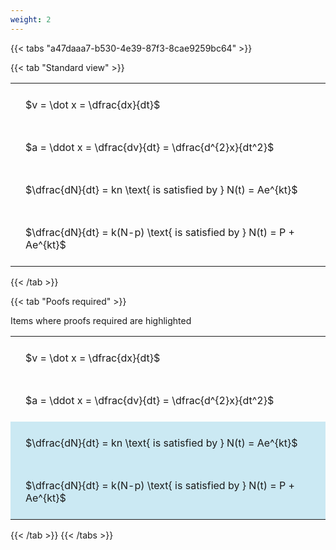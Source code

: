 ```yaml
---
weight: 2
---
```


{{< tabs "a47daaa7-b530-4e39-87f3-8cae9259bc64" >}}

{{< tab "Standard view" >}}

<style type="text/css">
#T_b745e th.col_heading {
  text-align: left;
  font-size: 1em;
}
#T_b745e td {
  text-align: left;
  font-size: 1em;
  padding: 1.5em;
}
</style>
<table id="T_b745e">
  <thead>
  </thead>
  <tbody>
    <tr>
      <td id="T_b745e_row0_col0" class="data row0 col0" >$v = \dot x = \dfrac{dx}{dt}$</td>
    </tr>
    <tr>
      <td id="T_b745e_row1_col0" class="data row1 col0" >$a = \ddot x = \dfrac{dv}{dt} = \dfrac{d^{2}x}{dt^2}$</td>
    </tr>
    <tr>
      <td id="T_b745e_row2_col0" class="data row2 col0" >$\dfrac{dN}{dt} = kn \text{ is satisfied by } N(t) = Ae^{kt}$</td>
    </tr>
    <tr>
      <td id="T_b745e_row3_col0" class="data row3 col0" >$\dfrac{dN}{dt} = k(N-p) \text{ is satisfied by } N(t) = P + Ae^{kt}$</td>
    </tr>
  </tbody>
</table>
{{< /tab >}}

{{< tab "Poofs required" >}}

Items where proofs required are highlighted 
<br>
<style type="text/css">
#T_e1f7d th.col_heading {
  text-align: left;
  font-size: 1em;
}
#T_e1f7d td {
  text-align: left;
  font-size: 1em;
  padding: 1.5em;
}
#T_e1f7d_row0_col0, #T_e1f7d_row1_col0 {
  background-color: rgba(0,0,0,0);
}
#T_e1f7d_row2_col0, #T_e1f7d_row3_col0 {
  background-color: rgba(0,150,200, 0.2);
}
</style>
<table id="T_e1f7d">
  <thead>
  </thead>
  <tbody>
    <tr>
      <td id="T_e1f7d_row0_col0" class="data row0 col0" >$v = \dot x = \dfrac{dx}{dt}$</td>
    </tr>
    <tr>
      <td id="T_e1f7d_row1_col0" class="data row1 col0" >$a = \ddot x = \dfrac{dv}{dt} = \dfrac{d^{2}x}{dt^2}$</td>
    </tr>
    <tr>
      <td id="T_e1f7d_row2_col0" class="data row2 col0" >$\dfrac{dN}{dt} = kn \text{ is satisfied by } N(t) = Ae^{kt}$</td>
    </tr>
    <tr>
      <td id="T_e1f7d_row3_col0" class="data row3 col0" >$\dfrac{dN}{dt} = k(N-p) \text{ is satisfied by } N(t) = P + Ae^{kt}$</td>
    </tr>
  </tbody>
</table>
{{< /tab >}}
{{< /tabs >}}